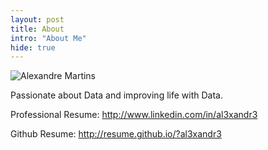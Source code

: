 ```yaml
---
layout: post
title: About
intro: "About Me"
hide: true
---
```


![Alexandre Martins](http://al3xandr3.github.com/img/alex.png)

Passionate about Data and improving life with Data.

Professional Resume: <http://www.linkedin.com/in/al3xandr3>

Github Resume: <http://resume.github.io/?al3xandr3>
